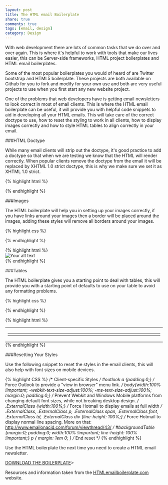 ```yaml
---
layout: post
title: The HTML email Boilerplate
share: true
comments: true
tags: [email, design]
category: Design
---
```


With web development there are lots of common tasks that we do over and over again. This is where it's helpful to work with tools that make our lives easier, this can be Server-side frameworks, HTML project boilerplates and HTML email boilerplates. 

Some of the most popular boilerplates you would of heard of are Twitter bootstrap and HTML5 boilerplate. These projects are both available on Github for you to fork and modify for your own use and both are very useful projects to use when you first start any new website project.

One of the problems that web developers have is getting email newsletters to look correct in most of email clients. This is where the HTML email boilerplate can be useful, it will provide you with helpful code snippets to aid in developing all your HTML emails. This will take care of the correct doctype to use, how to reset the styling to work in all clients, how to display images correctly and how to style HTML tables to align correctly in your email.


###HTML Doctype

While many email clients will strip out the doctype, it's good practice to add a doctype so that when we are testing we know that the HTML will render correctly. When popular clients remove the doctype from the email it will be replaced by XHTML 1.0 strict doctype, this is why we make sure we set it as XHTML 1.0 strict.

{% highlight html %}
<!DOCTYPE html PUBLIC "-//W3C//DTD XHTML 1.0 Strict//EN" "http://www.w3.org/TR/xhtml1/DTD/xhtml1-strict.dtd">
{% endhighlight %}


###Images

The HTML boilerplate will help you in setting up your images correctly, if you have links around your images then a border will be placed around the images, adding these styles will remove all borders around your images.

{% highlight css %}
<style>
img {outline:none; text-decoration:none; -ms-interpolation-mode: bicubic;} 
a img {border:none;} 
.image_fix {display:block;}
</style>
{% endhighlight %}


{% highlight html %}
<img class="image_fix" src="full path to image" alt="Your alt text" title="Your title text" width="x" height="x" />
{% endhighlight %}



###Tables

The HTML boilerplate gives you a starting point to deal with tables, this will provide you with a starting point of defaults to use on your table to avoid any formatting problems.

{% highlight css %}
<style>
#backgroundTable {margin:0; padding:0; width:100% !important; line-height: 100% !important;}
</style>
{% endhighlight %}



{% highlight html %}
<table cellpadding="0" cellspacing="0" border="0" id="backgroundTable">
    <tr>
        <td>
             <table cellpadding="0" cellspacing="0" border="0" align="center">
                 <tr>
                      <td width="200" valign="top"></td>
                      <td width="200" valign="top"></td>
                      <td width="200" valign="top"></td>
                </tr>
             </table> 
        </td>
    </tr>
</table>
{% endhighlight %}


###Resetting Your Styles

Use the following snippet to reset the styles in the email clients, this will also help with font sizes on mobile devices.

{% highlight CSS %}
/* Client-specific Styles */
#outlook a {padding:0;} /* Force Outlook to provide a "view in browser" menu link. */
body{width:100% !important; -webkit-text-size-adjust:100%; -ms-text-size-adjust:100%; margin:0; padding:0;} 
/* Prevent Webkit and Windows Mobile platforms from changing default font sizes, while not breaking desktop design. */ 
.ExternalClass {width:100%;} /* Force Hotmail to display emails at full width */  
.ExternalClass, .ExternalClass p, .ExternalClass span, .ExternalClass font, .ExternalClass td, .ExternalClass div {line-height: 100%;} /* Force Hotmail to display normal line spacing.  More on that: http://www.emailonacid.com/forum/viewthread/43/ */ 
#backgroundTable {margin:0; padding:0; width:100% !important; line-height: 100% !important;}
p { margin: 1em 0; }
/* End reset */
{% endhighlight %}


Use the HTML boilerplate the next time you need to create a HTML email newsletter.

[DOWNLOAD THE BOILERPLATE](https://github.com/seanpowell/Email-Boilerplate/zipball/master)>


<script src="https://gist.github.com/roachhd/12f0ba1aa6fed83033d8.js"></script>

Resources and information taken from the [HTMLemailboilerplate.com](http://htmlemailboilerplate.com/) website.
